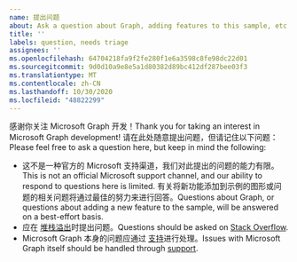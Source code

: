 ```yaml
---
name: 提出问题
about: Ask a question about Graph, adding features to this sample, etc.
title: ''
labels: question, needs triage
assignees: ''
ms.openlocfilehash: 64704218fa9f2fe280f1e6a3598c8fe98dc22d01
ms.sourcegitcommit: 9d0d10a9e8e5a1d80382d89bc412df287bee03f3
ms.translationtype: MT
ms.contentlocale: zh-CN
ms.lasthandoff: 10/30/2020
ms.locfileid: "48822299"
---
```

<span data-ttu-id="267d0-102">感谢你关注 Microsoft Graph 开发！</span><span class="sxs-lookup"><span data-stu-id="267d0-102">Thank you for taking an interest in Microsoft Graph development!</span></span> <span data-ttu-id="267d0-103">请在此处随意提出问题，但请记住以下问题：</span><span class="sxs-lookup"><span data-stu-id="267d0-103">Please feel free to ask a question here, but keep in mind the following:</span></span>

- <span data-ttu-id="267d0-104">这不是一种官方的 Microsoft 支持渠道，我们对此提出的问题的能力有限。</span><span class="sxs-lookup"><span data-stu-id="267d0-104">This is not an official Microsoft support channel, and our ability to respond to questions here is limited.</span></span> <span data-ttu-id="267d0-105">有关将新功能添加到示例的图形或问题的相关问题将通过最佳的努力来进行回答。</span><span class="sxs-lookup"><span data-stu-id="267d0-105">Questions about Graph, or questions about adding a new feature to the sample, will be answered on a best-effort basis.</span></span>
- <span data-ttu-id="267d0-106">应在 [堆栈溢出](https://stackoverflow.com/questions/tagged/microsoft-graph)时提出问题。</span><span class="sxs-lookup"><span data-stu-id="267d0-106">Questions should be asked on [Stack Overflow](https://stackoverflow.com/questions/tagged/microsoft-graph).</span></span>
- <span data-ttu-id="267d0-107">Microsoft Graph 本身的问题应通过 [支持](https://developer.microsoft.com/graph/support)进行处理。</span><span class="sxs-lookup"><span data-stu-id="267d0-107">Issues with Microsoft Graph itself should be handled through [support](https://developer.microsoft.com/graph/support).</span></span>
